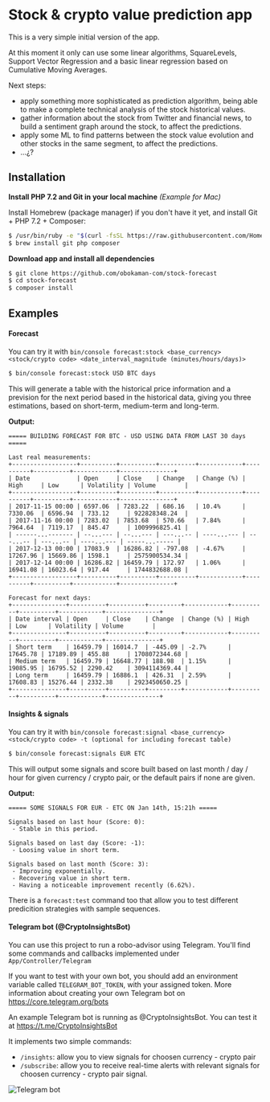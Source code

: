 # Stock & crypto value prediction app

This is a very simple initial version of the app.

At this moment it only can use some linear algorithms, SquareLevels, Support Vector Regression and a basic linear regression based on Cumulative Moving Averages.

Next steps: 
* apply something more sophisticated as prediction algorithm, being able to make a complete technical analysis of the stock historical values.
* gather information about the stock from Twitter and financial news, to build a sentiment graph around the stock, to affect the predictions.
* apply some ML to find patterns between the stock value evolution and other stocks in the same segment, to affect the predictions.
* ...¿?

## Installation

**Install PHP 7.2 and Git in your local machine** *(Example for Mac)*

Install Homebrew (package manager) if you don't have it yet, and install Git + PHP 7.2 + Composer:

```bash
$ /usr/bin/ruby -e "$(curl -fsSL https://raw.githubusercontent.com/Homebrew/install/master/install)`
$ brew install git php composer
```

**Download app and install all dependencies**

```bash
$ git clone https://github.com/obokaman-com/stock-forecast
$ cd stock-forecast
$ composer install
```

## Examples

#### Forecast  

You can try it with `bin/console forecast:stock <base_currency> <stock/crypto code> <date_interval_magnitude (minutes/hours/days)>`

```bash
$ bin/console forecast:stock USD BTC days
``` 

This will generate a table with the historical price information and a prevision for the next period based in the historical data, giving you three estimations, 
based on short-term, medium-term and long-term.

**Output:**

```
===== BUILDING FORECAST FOR BTC - USD USING DATA FROM LAST 30 days =====

Last real measurements:
+------------------+----------+----------+----------+------------+----------+----------+------------+---------------+
| Date             | Open     | Close    | Change   | Change (%) | High     | Low      | Volatility | Volume        |
+------------------+----------+----------+----------+------------+----------+----------+------------+---------------+
| 2017-11-15 00:00 | 6597.06  | 7283.22  | 686.16   | 10.4%      | 7330.06  | 6596.94  | 733.12     | 922828348.24  |
| 2017-11-16 00:00 | 7283.02  | 7853.68  | 570.66   | 7.84%      | 7964.64  | 7119.17  | 845.47     | 1009996825.41 |
| ------...------- | --...--- | --...--- | ---...-- | ----...--- | ---...-- | ---...-- | ----...--- | -----...----- |
| 2017-12-13 00:00 | 17083.9  | 16286.82 | -797.08  | -4.67%     | 17267.96 | 15669.86 | 1598.1     | 2575900534.34 |
| 2017-12-14 00:00 | 16286.82 | 16459.79 | 172.97   | 1.06%      | 16941.08 | 16023.64 | 917.44     | 1744832688.08 |
+------------------+----------+----------+----------+------------+----------+----------+------------+---------------+

Forecast for next days:
+---------------+----------+----------+---------+------------+----------+----------+------------+---------------+
| Date interval | Open     | Close    | Change  | Change (%) | High     | Low      | Volatility | Volume        |
+---------------+----------+----------+---------+------------+----------+----------+------------+---------------+
| Short term    | 16459.79 | 16014.7  | -445.09 | -2.7%      | 17645.78 | 17189.89 | 455.88     | 1708072344.68 |
| Medium term   | 16459.79 | 16648.77 | 188.98  | 1.15%      | 19085.95 | 16795.52 | 2290.42    | 3094114369.44 |
| Long term     | 16459.79 | 16886.1  | 426.31  | 2.59%      | 17608.83 | 15276.44 | 2332.38    | 2923450650.25 |
+---------------+----------+----------+---------+------------+----------+----------+------------+---------------+

```

#### Insights & signals  

You can try it with `bin/console forecast:signal <base_currency> <stock/crypto code> -t (optional for including forecast table)`

```bash
$ bin/console forecast:signals EUR ETC
``` 

This will output some signals and score built based on last month / day / hour for given currency / crypto pair, or the default pairs if
none are given. 

**Output:**

```
===== SOME SIGNALS FOR EUR - ETC ON Jan 14th, 15:21h =====

Signals based on last hour (Score: 0):
 - Stable in this period.

Signals based on last day (Score: -1):
 - Loosing value in short term.

Signals based on last month (Score: 3):
 - Improving exponentially.
 - Recovering value in short term.
 - Having a noticeable improvement recently (6.62%).
```

There is a `forecast:test` command too that allow you to test different predicition strategies with sample sequences.

#### Telegram bot (@CryptoInsightsBot)

You can use this project to run a robo-advisor using Telegram. You'll find some commands and callbacks implemented under `App/Controller/Telegram` 

If you want to test with your own bot, you should add an environment variable called `TELEGRAM_BOT_TOKEN`, with your assigned token. More information about creating your own Telegram bot on https://core.telegram.org/bots 

An example Telegram bot is running as @CryptoInsightsBot. You can test it at https://t.me/CryptoInsightsBot

It implements two simple commands: 
* `/insights`: allow you to view signals for choosen currency - crypto pair
* `/subscribe`: allow you to receive real-time alerts with relevant signals for choosen currency - crypto pair signal.

![Telegram bot](https://raw.githubusercontent.com/obokaman-com/stock-forecast/assets/telegram-bot.gif)